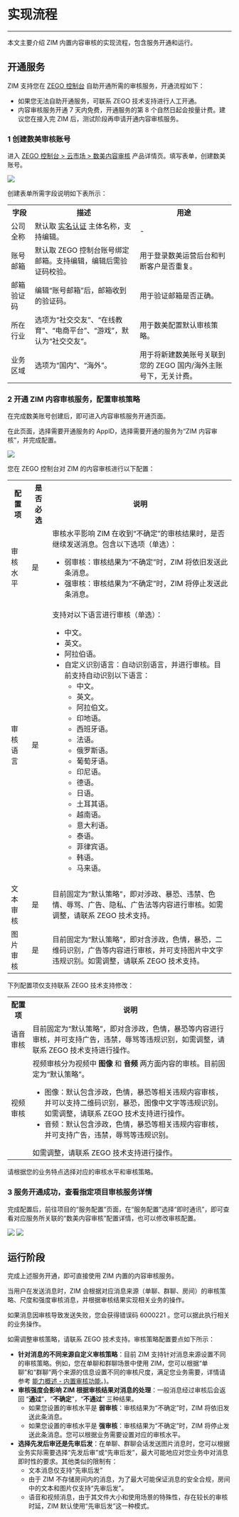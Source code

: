 # 实现流程

- - -

本文主要介绍 ZIM 内置内容审核的实现流程，包含服务开通和运行。

## 开通服务

ZIM 支持您在 [ZEGO 控制台](https://console.zego.im/) 自助开通所需的审核服务，开通流程如下：

<Note title="说明">

- 如果您无法自助开通服务，可联系 ZEGO 技术支持进行人工开通。
- 内容审核服务开通 7 天内免费，开通服务的第 8 个自然日起会按量计费。建议您在接入完 ZIM 后，测试阶段再申请开通内容审核服务。
</Note>

### 1 创建数美审核账号

进入 <a href="https://console.zego.im/cloudMarket/openProductionDetail/shumei" target="_blank">ZEGO 控制台 &gt; 云市场 &gt; 数美内容审核</a> 产品详情页。填写表单，创建数美账号。

<Frame width="512" height="auto" caption=""><img src="https://doc-media.zego.im/sdk-doc/Pics/console/cloud_market/info.jpeg" /></Frame>

创建表单所需字段说明如下表所示：

<table>

<tbody><tr>
<th>字段</th>
<th>描述</th>
<th>用途</th>
</tr>
<tr>
<td>公司全称</td>
<td>默认取 <a href="https://doc-zh.zego.im/article/14277" target="_blank">实名认证</a> 主体名称，支持编辑。</td>
<td>-</td>
</tr>
<tr>
<td>账号邮箱</td>
<td>默认取 ZEGO 控制台账号绑定邮箱。支持编辑，编辑后需验证码校验。</td>
<td>用于登录数美运营后台和判断客户是否重复。</td>
</tr>
<tr>
<td>邮箱验证码</td>
<td>编辑“账号邮箱”后，邮箱收到的验证码。</td>
<td>用于验证邮箱是否正确。</td>
</tr>
<tr>
<td>所在行业</td>
<td>选项为“社交交友”、“在线教育”、“电商平台”、“游戏”，默认为“社交交友”。</td>
<td>用于数美配置默认审核策略。</td>
</tr>
<tr>
<td>业务区域</td>
<td>选项为“国内”、“海外”。</td>
<td>用于将新建数美账号关联到您的 ZEGO 国内/海外主账号下，无关计费。</td>
</tr>
</tbody></table>

### 2 开通 ZIM 内容审核服务，配置审核策略

在完成数美账号创建后，即可进入内容审核服务开通页面。

在此页面，选择需要开通服务的 AppID，选择需要开通的服务为“ZIM 内容审核”，并完成配置。

<Frame width="512" height="auto" caption=""><img src="https://doc-media.zego.im/sdk-doc/Pics/ZIM/Moderation/ForZIM.jpeg" /></Frame>

您在 ZEGO 控制台对 ZIM 的内容审核进行以下配置：
<table>

<tbody><tr>
<th>配置项</th>
<th>是否必选</th>
<th>说明</th>
</tr>
<tr>
<td>审核水平</td>
<td>是</td>
<td>审核水平影响 ZIM 在收到“不确定”的审核结果时，是否继续发送消息。包含以下选项（单选）：<ul><li>弱审核：审核结果为“不确定”时，ZIM 将依旧发送此条消息。</li><li>强审核：审核结果为“不确定”时，ZIM 将停止发送此条消息。</li></ul></td>
</tr>
<tr>
<td>审核语言</td>
<td>是</td>
<td>支持对以下语言进行审核（单选）：<ul><li>中文。</li><li>英文。</li><li>阿拉伯语。</li><li>自定义识别语言：自动识别语言，并进行审核。目前支持自动识别以下语言：<ul><li>中文。</li><li>英文。</li><li>阿拉伯文。</li><li>印地语。</li><li>西班牙语。</li><li>法语。</li><li>俄罗斯语。</li><li>葡萄牙语。</li><li>印尼语。</li><li>德语。</li><li>日语。</li><li>土耳其语。</li><li>越南语。</li><li>意大利语。</li><li>泰语。</li><li>菲律宾语。</li><li>韩语。</li><li>马来语。</li></ul></li></ul></td>
</tr>
<tr>
<td>文本审核</td>
<td>是</td>
<td>目前固定为“默认策略”，即对涉政、暴恐、违禁、色情、辱骂、广告、隐私、广告法等内容进行审核。如需调整，请联系 ZEGO 技术支持。</td>
</tr>
<tr>
<td>图片审核</td>
<td>是</td>
<td>目前固定为“默认策略”，即对含涉政，色情，暴恐，二维码识别，广告等内容进行审核，并可支持图片中文字违规识别。如需调整，请联系 ZEGO 技术支持。</td>
</tr>
</tbody></table>

下列配置项仅支持联系 ZEGO 技术支持修改：

<table>

<tbody><tr>
<th>配置项</th>
<th>说明</th>
</tr>
<tr>
<td>语音审核</td>
<td>目前固定为“默认策略”，即对含涉政，色情，暴恐等内容进行审核，并可支持广告，违禁，辱骂等违规识别，如需调整，请联系 ZEGO 技术支持进行操作。</td>
</tr>
<tr>
<td>视频审核</td>
<td>视频审核分为视频中 <strong>图像</strong> 和 <strong>音频</strong> 两方面内容的审核。目前固定为“默认策略”。
<ul><li>图像：默认包含涉政，色情，暴恐等相关违规内容审核，并可以支持二维码识别，暴恐，图像中文字等违规识别。如需调整，请联系 ZEGO 技术支持进行操作。</li><li>音频：默认包含涉政，色情，暴恐等相关违规内容审核，并可支持广告，违禁，辱骂等违规识别。</li></ul>
如需调整，请联系 ZEGO 技术支持进行操作。</td>
</tr>
</tbody></table>

<Note title="说明">

请根据您的业务特点选择对应的审核水平和审核策略。
</Note>


### 3 服务开通成功，查看指定项目审核服务详情

完成配置后，前往项目的“服务配置”页面，在“服务配置”选择“即时通讯”，即可查看对应服务所关联的“数美内容审核”配置详情，也可以修改审核配置。

<Frame width="512" height="auto" caption=""><img src="https://doc-media.zego.im/sdk-doc/Pics/ZIM/Moderation/select_zim.jpeg" /></Frame>

<Frame width="512" height="auto" caption=""><img src="https://doc-media.zego.im/sdk-doc/Pics/console/cloud_market/check_ZIM.jpeg" /></Frame>


## 运行阶段

完成上述服务开通，即可直接使用 ZIM 内置的内容审核服务。

当用户在发送消息时，ZIM 会根据对应消息来源（单聊、群聊、房间）的审核策略、尺度和强度审核消息，并根据审核结果实现相关业务的操作。

如果消息因审核导致发送失败，您会获得错误码 6000221 。您可以据此执行相关的业务操作。

如需调整审核策略，请联系 ZEGO 技术支持。审核策略配置要点如下所示：
- **针对消息的不同来源自定义审核策略**：目前 ZIM 支持针对消息来源设置不同的审核策略。例如，您在单聊和群聊场景中使用 ZIM，您可以根据“单聊”和“群聊”两个来源的信息设置不同的审核尺度，满足您业务需要，详情请参考 [能力概述 - 内置审核功能](/zim-uniapp/guides/content-moderation/overview#内置审核功能)。)。
- **审核强度会影响 ZIM 根据审核结果对消息的处理**：一般消息经过审核后会返回 “**通过**”，“**不确定**”，“**不通过**” 三种结果。
    - 如果您设置的审核水平是 **弱审核**：审核结果为“不确定”时，ZIM 将依旧发送此条消息。
    - 如果您设置的审核水平是 **强审核**：审核结果为“不确定”时，ZIM 将停止发送此条消息。您可以根据业务需要设置对应的审核水平。
- **选择先发后审还是先审后发**：在单聊、群聊会话发送图片消息时，您可以根据业务实际需要选择“先发后审”或“先审后发”，最大可能地应对您业务中对消息即时性的要求。其他类似的限制有：
    - 文本消息仅支持“先审后发”
    - 由于 ZIM 不存储房间内的消息，为了最大可能保证消息的安全合规，房间中的文本和图片仅支持“先审后发”。
    - 语音和视频消息，由于其文件大小和使用场景的特殊性，存在较长的审核时延，ZIM 默认使用“先审后发”这一种模式。


<Content />